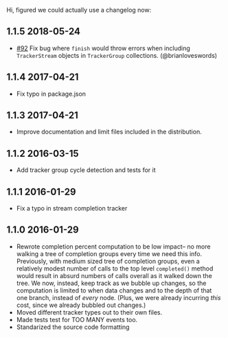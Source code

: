 Hi, figured we could actually use a changelog now:








































<extoc></extoc>

## 1.1.5 2018-05-24

* [#92](https://github.com/iarna/are-we-there-yet/pull/92) Fix bug where
  `finish` would throw errors when including `TrackerStream` objects in
  `TrackerGroup` collections.  (@brianloveswords)

## 1.1.4 2017-04-21

* Fix typo in package.json

## 1.1.3 2017-04-21

* Improve documentation and limit files included in the distribution.

## 1.1.2 2016-03-15

* Add tracker group cycle detection and tests for it

## 1.1.1 2016-01-29

* Fix a typo in stream completion tracker

## 1.1.0 2016-01-29

* Rewrote completion percent computation to be low impact– no more walking a
  tree of completion groups every time we need this info.  Previously, with
  medium sized tree of completion groups, even a relatively modest number of
  calls to the top level `completed()` method would result in absurd numbers
  of calls overall as it walked down the tree. We now, instead, keep track as
  we bubble up changes, so the computation is limited to when data changes and
  to the depth of that one branch, instead of _every_ node. (Plus, we were already
  incurring _this_ cost, since we already bubbled out changes.)
* Moved different tracker types out to their own files.
* Made tests test for TOO MANY events too.
* Standarized the source code formatting
